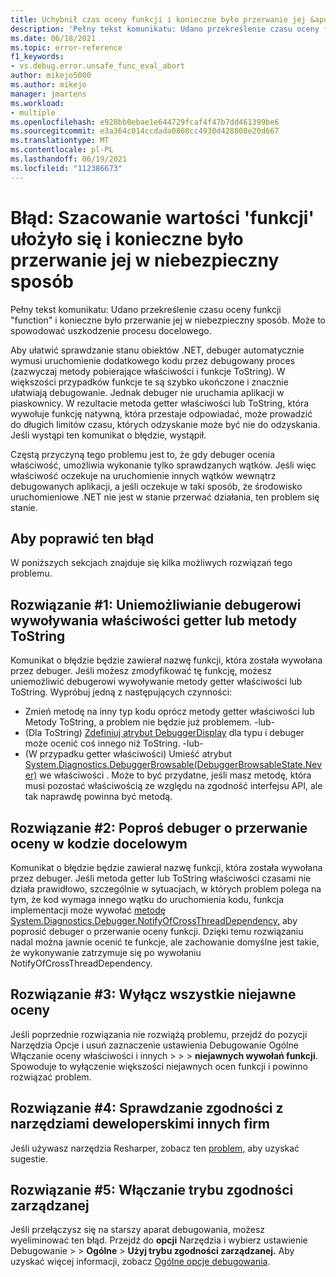 ```yaml
---
title: Uchybnił czas oceny funkcji i konieczne było przerwanie jej &apos; &apos; w niebezpieczny sposób | Microsoft Docs
description: 'Pełny tekst komunikatu: Udano przekreślenie czasu oceny funkcji "function" i konieczne było przerwanie jej w niebezpieczny sposób.'
ms.date: 06/18/2021
ms.topic: error-reference
f1_keywords:
- vs.debug.error.unsafe_func_eval_abort
author: mikejo5000
ms.author: mikejo
manager: jmartens
ms.workload:
- multiple
ms.openlocfilehash: e928bb0ebae1e644729fcaf4f47b7dd461399be6
ms.sourcegitcommit: e3a364c014ccdada0860cc4930d428808e20d667
ms.translationtype: MT
ms.contentlocale: pl-PL
ms.lasthandoff: 06/19/2021
ms.locfileid: "112386673"
---
```

# <a name="error-evaluating-the-function-39function39-timed-out-and-needed-to-be-aborted-in-an-unsafe-way"></a>Błąd: Szacowanie wartości &#39;funkcji&#39; ułożyło się i konieczne było przerwanie jej w niebezpieczny sposób

Pełny tekst komunikatu: Udano przekreślenie czasu oceny funkcji "function" i konieczne było przerwanie jej w niebezpieczny sposób. Może to spowodować uszkodzenie procesu docelowego.

Aby ułatwić sprawdzanie stanu obiektów .NET, debuger automatycznie wymusi uruchomienie dodatkowego kodu przez debugowany proces (zazwyczaj metody pobierające właściwości i funkcje ToString). W większości przypadków funkcje te są szybko ukończone i znacznie ułatwiają debugowanie. Jednak debuger nie uruchamia aplikacji w piaskownicy. W rezultacie metoda getter właściwości lub ToString, która wywołuje funkcję natywną, która przestaje odpowiadać, może prowadzić do długich limitów czasu, których odzyskanie może być nie do odzyskania. Jeśli wystąpi ten komunikat o błędzie, wystąpił.

Częstą przyczyną tego problemu jest to, że gdy debuger ocenia właściwość, umożliwia wykonanie tylko sprawdzanych wątków. Jeśli więc właściwość oczekuje na uruchomienie innych wątków wewnątrz debugowanych aplikacji, a jeśli oczekuje w taki sposób, że środowisko uruchomieniowe .NET nie jest w stanie przerwać działania, ten problem się stanie.

## <a name="to-correct-this-error"></a>Aby poprawić ten błąd

W poniższych sekcjach znajduje się kilka możliwych rozwiązań tego problemu.

## <a name="solution-1-prevent-the-debugger-from-calling-the-getter-property-or-tostring-method"></a>Rozwiązanie #1: Uniemożliwianie debugerowi wywoływania właściwości getter lub metody ToString

Komunikat o błędzie będzie zawierał nazwę funkcji, która została wywołana przez debuger. Jeśli możesz zmodyfikować tę funkcję, możesz uniemożliwić debugerowi wywoływanie metody getter właściwości lub ToString. Wypróbuj jedną z następujących czynności:

* Zmień metodę na inny typ kodu oprócz metody getter właściwości lub Metody ToString, a problem nie będzie już problemem.
  -lub-
* (Dla ToString) [Zdefiniuj atrybut DebuggerDisplay](../debugger/using-the-debuggerdisplay-attribute.md) dla typu i debuger może ocenić coś innego niż ToString.
  -lub-
* (W przypadku getter właściwości) Umieść atrybut [System.Diagnostics.DebuggerBrowsable(DebuggerBrowsableState.Never)](/dotnet/api/system.diagnostics.debuggerbrowsableattribute) we właściwości . Może to być przydatne, jeśli masz metodę, która musi pozostać właściwością ze względu na zgodność interfejsu API, ale tak naprawdę powinna być metodą.

## <a name="solution-2-have-the-target-code-ask-the-debugger-to-abort-the-evaluation"></a>Rozwiązanie #2: Poproś debuger o przerwanie oceny w kodzie docelowym

Komunikat o błędzie będzie zawierał nazwę funkcji, która została wywołana przez debuger. Jeśli metoda getter lub ToString właściwości czasami nie działa prawidłowo, szczególnie w sytuacjach, w których problem polega na tym, że kod wymaga innego wątku do uruchomienia kodu, funkcja implementacji może wywołać [metodę System.Diagnostics.Debugger.NotifyOfCrossThreadDependency,](/dotnet/api/system.diagnostics.debugger.notifyofcrossthreaddependency) aby poprosić debuger o przerwanie oceny funkcji. Dzięki temu rozwiązaniu nadal można jawnie ocenić te funkcje, ale zachowanie domyślne jest takie, że wykonywanie zatrzymuje się po wywołaniu NotifyOfCrossThreadDependency.

## <a name="solution-3-disable-all-implicit-evaluation"></a>Rozwiązanie #3: Wyłącz wszystkie niejawne oceny

Jeśli poprzednie rozwiązania nie rozwiążą problemu, przejdź do pozycji Narzędzia Opcje i usuń zaznaczenie ustawienia Debugowanie Ogólne Włączanie oceny właściwości i innych  >     >    >  **niejawnych wywołań funkcji**. Spowoduje to wyłączenie większości niejawnych ocen funkcji i powinno rozwiązać problem.

## <a name="solution-4-check-compatibility-with-third-party-developer-tools"></a>Rozwiązanie #4: Sprawdzanie zgodności z narzędziami deweloperskimi innych firm

Jeśli używasz narzędzia Resharper, zobacz ten [problem,](https://youtrack.jetbrains.com/issue/RSRP-476824) aby uzyskać sugestie.

## <a name="solution-5-enable-managed-compatibility-mode"></a>Rozwiązanie #5: Włączanie trybu zgodności zarządzanej

Jeśli przełączysz się na starszy aparat debugowania, możesz wyeliminować ten błąd. Przejdź do **opcji** Narzędzia i wybierz ustawienie Debugowanie  >     >  **Ogólne**  >  **Użyj trybu zgodności zarządzanej.** Aby uzyskać więcej informacji, zobacz [Ogólne opcje debugowania](../debugger/general-debugging-options-dialog-box.md).
